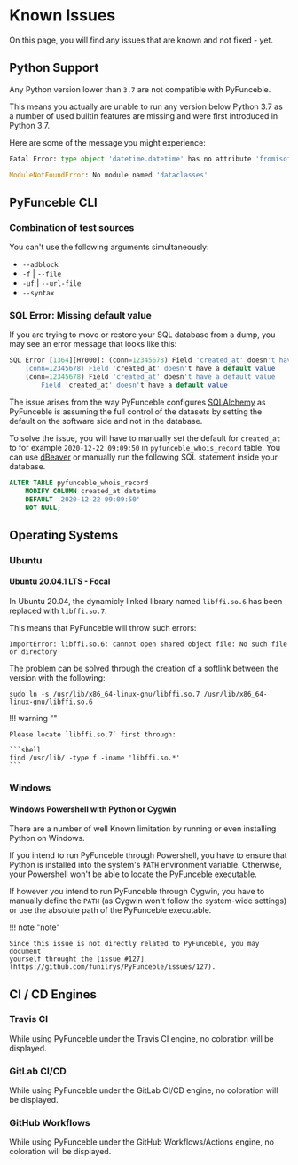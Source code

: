 # Known Issues

On this page, you will find any issues that are known and not fixed - yet.

## Python Support

Any Python version lower than `3.7` are not compatible with PyFunceble.

This means you actually are unable to run any version below Python 3.7 as a
number of used builtin features are missing and were first introduced in Python
3.7.

Here are some of the message you might experience:

```python
Fatal Error: type object 'datetime.datetime' has no attribute 'fromisoformat'
```

```python
ModuleNotFoundError: No module named 'dataclasses'
```

## PyFunceble CLI

### Combination of test sources

You can't use the following arguments simultaneously:

- `--adblock`
- `-f` | `--file`
- `-uf` | `--url-file`
- `--syntax`

### SQL Error: Missing default value

If you are trying to move or restore your SQL database from a dump, you may
see an error message that looks like this:

```sql
SQL Error [1364][HY000]: (conn=12345678) Field 'created_at' doesn't have a default value
    (conn=12345678) Field 'created_at' doesn't have a default value
    (conn=12345678) Field 'created_at' doesn't have a default value
        Field 'created_at' doesn't have a default value
```

The issue arises from the way PyFunceble configures 
[SQLAlchemy](https://www.sqlalchemy.org/) as PyFunceble is assuming
the full control of the datasets by setting the default on the software
side and not in the database.

To solve the issue, you will have to manually set the default for `created_at`
to for example `2020-12-22 09:09:50` in `pyfunceble_whois_record` table.
You can use [dBeaver](https://dbeaver.io/) or manually run the following SQL
statement inside your database.

```sql
ALTER TABLE pyfunceble_whois_record
    MODIFY COLUMN created_at datetime
    DEFAULT '2020-12-22 09:09:50'
    NOT NULL;
```

## Operating Systems

### Ubuntu

#### Ubuntu 20.04.1 LTS - Focal

In Ubuntu 20.04, the dynamicly linked library named `libffi.so.6` has been
replaced with `libffi.so.7`.

This means that PyFunceble will throw such errors:

```
ImportError: libffi.so.6: cannot open shared object file: No such file or directory
```

The problem can be solved through the creation of a softlink between the version
with the following:

```shell
sudo ln -s /usr/lib/x86_64-linux-gnu/libffi.so.7 /usr/lib/x86_64-linux-gnu/libffi.so.6
```

!!! warning ""

    Please locate `libffi.so.7` first through:

    ```shell
    find /usr/lib/ -type f -iname 'libffi.so.*'
    ```

### Windows

#### Windows Powershell with Python or Cygwin

There are a number of well Known limitation by running or even
installing Python on Windows.

If you intend to run PyFunceble through Powershell, you have to ensure that
Python is installed into the system's `PATH` environment variable. Otherwise,
your Powershell won't be able to locate the PyFunceble executable.

If however you intend to run PyFunceble through Cygwin, you have to manually
define the `PATH` (as Cygwin won't follow the system-wide settings) or use
the absolute path of the PyFunceble executable.

!!! note "note"

    Since this issue is not directly related to PyFunceble, you may document
    yourself throught the [issue #127](https://github.com/funilrys/PyFunceble/issues/127).

## CI / CD Engines

### Travis CI

While using PyFunceble under the Travis CI engine, no coloration will be
displayed.

### GitLab CI/CD

While using PyFunceble under the GitLab CI/CD engine, no coloration will be
displayed.

### GitHub Workflows

While using PyFunceble under the GitHub Workflows/Actions engine, no coloration
will be displayed.
